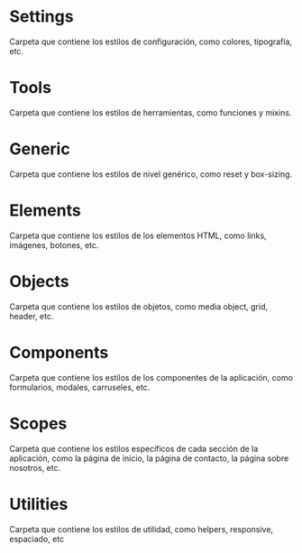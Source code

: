 # Settings
Carpeta que contiene los estilos de configuración, como colores, tipografía, etc. 

# Tools 
Carpeta que contiene los estilos de herramientas, como funciones y mixins. 

# Generic 
Carpeta que contiene los estilos de nivel genérico, como reset y box-sizing. 

# Elements
Carpeta que contiene los estilos de los elementos HTML, como links, imágenes, botones, etc. 

# Objects
Carpeta que contiene los estilos de objetos, como media object, grid, header, etc. 

# Components
Carpeta que contiene los estilos de los componentes de la aplicación, como formularios, modales, carruseles, etc. 

# Scopes
Carpeta que contiene los estilos específicos de cada sección de la aplicación, como la página de inicio, la página de contacto, la página sobre nosotros, etc. 

# Utilities
Carpeta que contiene los estilos de utilidad, como helpers, responsive, espaciado, etc